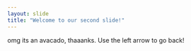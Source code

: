 ```yaml
---
layout: slide
title: "Welcome to our second slide!"
---
```

omg its an avacado, thaaanks.
Use the left arrow to go back!
